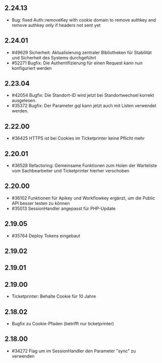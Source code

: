 ## 2.24.13
* Bug: fixed Auth::removeKey with cookie domain to remove authkey and remove authkey only if headers not sent yet

## 2.24.01

* #49629 Sicherheit: Aktualisierung zentraler Bibliotheken für Stabilität und Sicherheit des Systems durchgeführt
* #52271 Bugfix: Die Authentifizierung für einen Request kann nun konfiguriert werden
## 2.23.04

* #42054 Bugfix: Die Standort-ID wird jetzt bei Standortwechsel korrekt ausgelesen.
* #35372 Bugfix: Der Parameter gql kann jetzt auch mit Listen verwendet werden.

## 2.22.00

* #36425 HTTPS ist bei Cookies im Ticketprinter keine Pflicht mehr

## 2.20.01

* #36528 Refactoring: Gemeinsame Funktionen zum Holen der Warteliste vom Sachbearbeiter und Ticketprinter hierher verschoben

## 2.20.00

* #36102 Funktionen für Apikey und Workflowkey ergänzt, um die Public API besser testen zu können
* #35013 SessionHandler angepasst für PHP-Update

## 2.19.05

* #35764 Deploy Tokens eingebaut

## 2.19.02

## 2.19.01

## 2.19.00

* Ticketprinter: Behalte Cookie für 10 Jahre

## 2.18.02

* Bugfix zu Cookie-Pfaden (betrifft nur ticketprinter)


## 2.18.00

* #34272 Flag um im SessionHandler den Parameter "sync" zu verwenden
